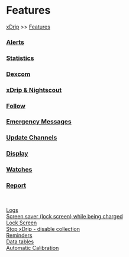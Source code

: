 # Features  
[xDrip](../README.md) >> [Features](./Features_page.md)  
  
### [Alerts](./Alerts_page.md)  
### [Statistics](./Statistics.md)  
### [Dexcom](./Dexcom_page.md)  
### [xDrip & Nightscout](./Nightscout_page.md)  
### [Follow](./Follow_page.md)  
### [Emergency Messages](./Emergency.md)  
### [Update Channels](./Updates.md)  
### [Display](./Display/Display.md)  
### [Watches](./Watches.md)  
### [Report](./Report.md)  
  
<br/>  
  
[Logs](./Logs.md)  
[Screen saver (lock screen) while being charged](./Screensaver.md)  
[Lock Screen](./Lock-screen.md)  
[Stop xDrip - disable collection](./Stop-xDrip.md)  
[Reminders](./Reminders.md)  
[Data tables](./Datatables.md)  
[Automatic Calibration](./AutoCal.md)  
